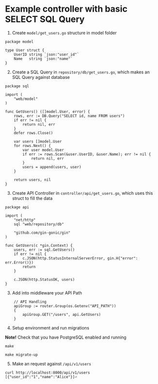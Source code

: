 # Example controller with basic SELECT SQL Query

1. Create `model/get_users.go` structure in model folder

```
package model

type User struct {
	UserID string `json:"user_id"`
	Name   string `json:"name"`
}
```

2. Create a SQL Query in `repository/db/get_users.go`, which makes an SQL Query against database

```
package sql

import (
	"web/model"
)

func GetUsers() ([]model.User, error) {
	rows, err := DB.Query("SELECT id, name FROM users")
	if err != nil {
		return nil, err
	}
	defer rows.Close()

	var users []model.User
	for rows.Next() {
		var user model.User
		if err := rows.Scan(&user.UserID, &user.Name); err != nil {
			return nil, err
		}
		users = append(users, user)
	}

	return users, nil
}
```

3. Create API Controller in `controller/api/get_users.go`, which uses this struct to fill the data

```
package api

import (
	"net/http"
	sql "web/repository/db"

	"github.com/gin-gonic/gin"
)

func GetUsers(c *gin.Context) {
	users, err := sql.GetUsers()
	if err != nil {
		c.JSON(http.StatusInternalServerError, gin.H{"error": err.Error()})
		return
	}

	c.JSON(http.StatusOK, users)
}

```

3. Add into middleware your API Path

```
	// API Handling
	apiGroup := router.Group(os.Getenv("API_PATH"))
	{
		apiGroup.GET("/users", api.GetUsers)
	}
```

4. Setup environment and run migrations

**Note!** Check that you have PostgreSQL enabled and running

`make`

`make migrate-up`

5. Make an request against `/api/v1/users`

```
curl http://localhost:8000/api/v1/users
[{"user_id":"1","name":"Alice"}]⏎   
```
